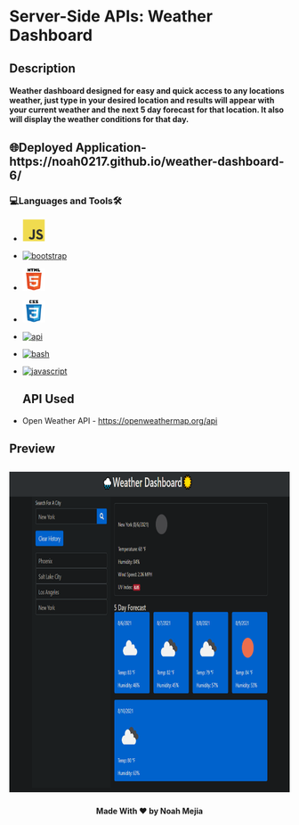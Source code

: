 # Server-Side APIs: Weather Dashboard

<h2>Description<br><h4>Weather dashboard designed for easy and quick access to any locations weather, just type in your desired location and results will appear with your current weather and the next 5 day forecast for that location. It also will display the weather conditions for that day.
  
<h2>🌐Deployed Application-https://noah0217.github.io/weather-dashboard-6/</h2>
  
  <h3 align="left">💻Languages and Tools🛠️</h3>

- <a href="https://developer.mozilla.org/en-US/docs/Web/JavaScript" target="_blank"> <img src="https://raw.githubusercontent.com/devicons/devicon/master/icons/javascript/javascript-original.svg" alt="javascript" width="40" height="40"/> </a> </p>
  
- <a href="https://getbootstrap.com/" target="_blank"> <img src="https://upload.wikimedia.org/wikipedia/commons/thumb/b/b2/Bootstrap_logo.svg/2560px-Bootstrap_logo.svg.png" alt="bootstrap" width="40" height="40"/> </a> </p>
  
- <a href="https://www.w3.org/html/" target="_blank"> <img src="https://raw.githubusercontent.com/devicons/devicon/master/icons/html5/html5-original-wordmark.svg" alt="html5" width="40" height="40"/> </a>
  
- <a href="https://www.w3schools.com/css/" target="_blank"> <img src="https://raw.githubusercontent.com/devicons/devicon/master/icons/css3/css3-original-wordmark.svg" alt="css3" width="40" height="40"/> </a>

- <a href="https://www.mulesoft.com/resources/api/what-is-an-api#:~:text=API%20is%20the%20acronym%20for,you're%20using%20an%20API." target="_blank"> <img src="https://alexanderfo.com/wp-content/uploads/2019/12/1139px-Cloud-API-Logo.svg_.png" alt="api" width="40" height="40"/> </a>
  
- <p align="left"> <a href="https://www.gnu.org/software/bash/" target="_blank"> <img src="https://www.vectorlogo.zone/logos/gnu_bash/gnu_bash-icon.svg" alt="bash" width="40" height="40"/> </a>
  
- <a href="https://code.visualstudio.com/" target="_blank"> <img src="https://upload.wikimedia.org/wikipedia/commons/thumb/9/9a/Visual_Studio_Code_1.35_icon.svg/1200px-Visual_Studio_Code_1.35_icon.svg.png" alt="javascript" width="40" height="40"/> </a> </p>

  <h2 align="left">API Used</h2>
- Open Weather API - https://openweathermap.org/api

<h2>Preview<h2>
  <img src="https://raw.githubusercontent.com/Noah0217/weather-dashboard-6/main/Assets/images/new-weather-dashboard-image.png" width="1175" height="575"/>

  <h4 align="center">Made With ❤️ by Noah Mejia
